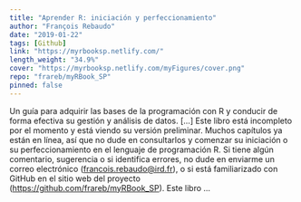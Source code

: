 ```yaml
---
title: "Aprender R: iniciación y perfeccionamiento"
author: "François Rebaudo"
date: "2019-01-22"
tags: [Github]
link: "https://myrbooksp.netlify.com/"
length_weight: "34.9%"
cover: "https://myrbooksp.netlify.com/myFigures/cover.png"
repo: "frareb/myRBook_SP"
pinned: false
---
```


Un guía para adquirir las bases de la programación con R y conducir de forma efectiva su gestión y análisis de datos. [...] Este libro está incompleto por el momento y está viendo su versión preliminar. Muchos capítulos ya están en línea, así que no dude en consultarlos y comenzar su iniciación o su perfeccionamiento en el lenguaje de programación R. Si tiene algún comentario, sugerencia o si identifica errores, no dude en enviarme un correo electrónico (francois.rebaudo@ird.fr), o si está familiarizado con GitHub en el sitio web del proyecto (https://github.com/frareb/myRBook_SP). Este libro  ...
